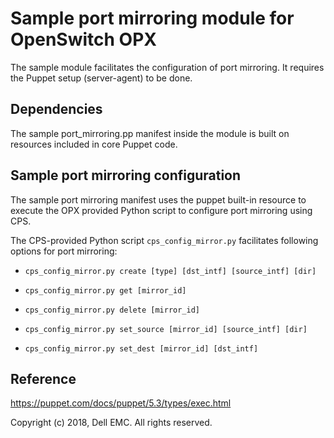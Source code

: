 # Sample port mirroring module for OpenSwitch OPX

The sample module facilitates the configuration of port mirroring. It requires the Puppet setup (server-agent) to be done.

## Dependencies

The sample port_mirroring.pp manifest inside the module is built on resources included in core Puppet code.

## Sample port mirroring configuration

The sample port mirroring manifest uses the puppet built-in resource to execute the OPX provided Python script to configure port mirroring using CPS.

The CPS-provided Python script ``cps_config_mirror.py`` facilitates following options for port mirroring:

 - ``cps_config_mirror.py create [type] [dst_intf] [source_intf] [dir]``
 
 - ``cps_config_mirror.py get [mirror_id]``

 - ``cps_config_mirror.py delete [mirror_id]``

 - ``cps_config_mirror.py set_source [mirror_id] [source_intf] [dir]``

 - ``cps_config_mirror.py set_dest [mirror_id] [dst_intf]``


## Reference

https://puppet.com/docs/puppet/5.3/types/exec.html


Copyright (c) 2018, Dell EMC. All rights reserved.
